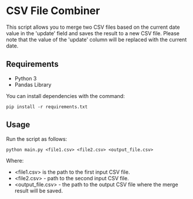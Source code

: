 # CSV File Combiner

This script allows you to merge two CSV files based on the current date value in the 'update' field and saves the result to a new CSV file. 
Please note that the value of the 'update' column will be replaced with the current date.

## Requirements
- Python 3
 - Pandas Library

You can install dependencies with the command:
```shell
pip install -r requirements.txt
```


## Usage

Run the script as follows:

```shell
python main.py <file1.csv> <file2.csv> <output_file.csv>
```
Where:

- <file1.csv> is the path to the first input CSV file.
- <file2.csv> - path to the second input CSV file.
- <output_file.csv> - the path to the output CSV file where the merge result will be saved.

